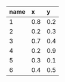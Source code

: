 |name|x|y|
|:----|:----|:----|
|1|0.8|0.2|
|2|0.2|0.3|
|3|0.7|0.4|
|4|0.2|0.9|
|5|0.3|0.1|
|6|0.4|0.5|